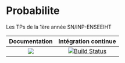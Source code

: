 # Probabilite
Les TPs de la 1ère année SN/INP-ENSEEIHT

| **Documentation** | **Intégration continue** |
|:-----------------:|:------------------------:|
| [![](https://img.shields.io/badge/docs-dev-blue.svg)](https://mathn7.github.io/Probabilite/dev/) |[![Build Status](https://travis-ci.com/mathn7/Probabilite.svg?branch=master)](https://travis-ci.com/mathn7/Probabilite)|



